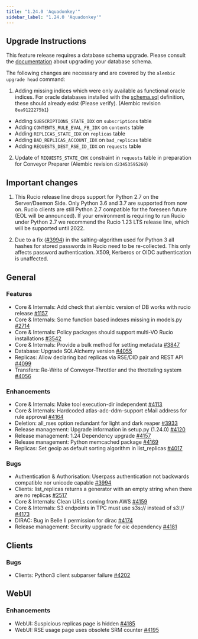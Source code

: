 ```yaml
---
title: "1.24.0 'Aquadonkey'"
sidebar_label: "1.24.0 'Aquadonkey'"
---
```


## Upgrade Instructions

This feature release requires a database schema upgrade. Please consult the [documentation](https://rucio.readthedocs.io/en/latest/database.html) about upgrading your database schema.

The following changes are necessary and are covered by the `alembic upgrade head` command:

1. Adding missing indices which were only available as functional oracle indices. For oracle databases installed with the [schema.sql](https://github.com/rucio/rucio/blob/master/etc/sql/oracle/schema.sql) definition, these should already exist (Please verify). (Alembic revision `8ea9122275b1`)

  - Adding `SUBSCRIPTIONS_STATE_IDX` on `subscriptions` table
  - Adding `CONTENTS_RULE_EVAL_FB_IDX` on `contents` table
  - Adding `REPLICAS_STATE_IDX` on `replicas` table
  - Adding `BAD_REPLICAS_ACCOUNT_IDX` on `bad_replicas` table
  - Adding `REQUESTS_DEST_RSE_ID_IDX` on `requests` table

2. Update of `REQUESTS_STATE_CHK` constraint in `requests` table in preparation for Conveyor Preparer (Alembic revision `d23453595260`)

## Important changes

1. This Rucio release line drops support for Python 2.7 on the Server/Daemon Side. Only Python 3.6 and 3.7 are supported from now on. Rucio clients are still Python 2.7 compatible for the foreseen future (EOL will be announced). If your environment is requiring to run Rucio under Python 2.7 we recommend the Rucio 1.23 LTS release line, which will be supported until 2022.

2. Due to a fix ([#3994](https://github.com/rucio/rucio/issues/3994)) in the salting-algorithm used for Python 3 all hashes for stored passwords in Rucio need to be re-collected. This only affects password authentication. X509, Kerberos or OIDC authentication is unaffected.
   
## General

### Features

- Core & Internals: Add check that alembic version of DB works with rucio release [#1157](https://github.com/rucio/rucio/issues/1157)
- Core & Internals: Some function based indexes missing in models.py [#2714](https://github.com/rucio/rucio/issues/2714)
- Core & Internals: Policy packages should support multi-VO Rucio installations [#3542](https://github.com/rucio/rucio/issues/3542)
- Core & Internals: Provide a bulk method for setting metadata [#3847](https://github.com/rucio/rucio/issues/3847)
- Database: Upgrade SQLAlchemy version [#4055](https://github.com/rucio/rucio/issues/4055)
- Replicas: Allow declaring bad replicas via RSE/DID pair and REST API [#4099](https://github.com/rucio/rucio/issues/4099)
- Transfers: Re-Write of Conveyor-Throttler and the throtteling system [#4056](https://github.com/rucio/rucio/issues/4056)

### Enhancements

- Core & Internals: Make tool execution-dir independent [#4113](https://github.com/rucio/rucio/issues/4113)
- Core & Internals: Hardcoded atlas-adc-ddm-support eMail address for rule approval [#4164](https://github.com/rucio/rucio/issues/4164)
- Deletion: all_rses option redundant for light and dark reaper [#3933](https://github.com/rucio/rucio/issues/3933)
- Release management: Upgrade information in setup.py (1.24.0) [#4120](https://github.com/rucio/rucio/issues/4120)
- Release management: 1.24 Dependency upgrade [#4157](https://github.com/rucio/rucio/issues/4157)
- Release management: Python memcached package [#4169](https://github.com/rucio/rucio/issues/4169)
- Replicas: Set geoip as default sorting algorithm in list_replicas [#4017](https://github.com/rucio/rucio/issues/4017)

### Bugs

- Authentication & Authorisation: Userpass authentication not backwards compatible nor unicode capable [#3994](https://github.com/rucio/rucio/issues/3994)
- Clients: list_replicas returns a generator with an empty string when there are no replicas [#2517](https://github.com/rucio/rucio/issues/2517)
- Core & Internals: Clean URLs coming from AWS [#4159](https://github.com/rucio/rucio/issues/4159)
- Core & Internals: S3 endpoints in TPC must use s3s:// instead of s3:// [#4173](https://github.com/rucio/rucio/issues/4173)
- DIRAC: Bug in Belle II permission for dirac [#4174](https://github.com/rucio/rucio/issues/4174)
- Release management: Security upgrade for oic dependency [#4181](https://github.com/rucio/rucio/issues/4181)

## Clients

### Bugs

- Clients: Python3 client subparser failure [#4202](https://github.com/rucio/rucio/issues/4202)
  
## WebUI

### Enhancements

- WebUI: Suspicious replicas page is hidden [#4185](https://github.com/rucio/rucio/issues/4185)
- WebUI: RSE usage page uses obsolete SRM counter [#4195](https://github.com/rucio/rucio/issues/4195)
